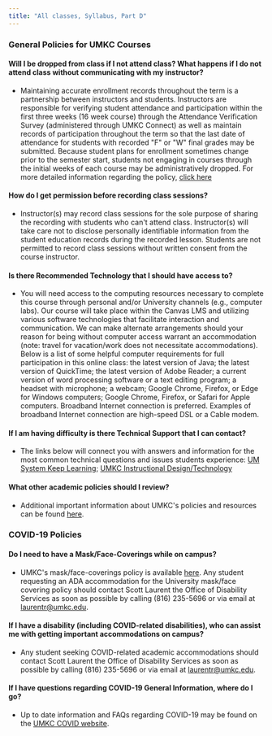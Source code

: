 ```yaml
---
title: "All classes, Syllabus, Part D"
---
```


### General Policies for UMKC Courses

#### Will I be dropped from class if I not attend class?  What happens if I do not attend class without communicating with my instructor?
+ Maintaining accurate enrollment records throughout the term is a partnership between instructors and students.  Instructors are responsible for verifying student attendance and participation within the first three weeks (16 week course) through the Attendance Verification Survey (administered through UMKC Connect) as well as maintain records of participation throughout the term so that the last date of attendance for students with recorded "F" or "W" final grades may be submitted.  Because student plans for enrollment sometimes change prior to the semester start, students not engaging in courses through the initial weeks of each course may be administratively dropped.  For more detailed information regarding the policy, [click here](https://catalog.umkc.edu/undergraduate-academic-regulations-information/registration/administrative-drop-policy/)

#### How do I get permission before recording class sessions?
+ Instructor(s) may record class sessions for the sole purpose of sharing the recording with students who can't attend class. Instructor(s) will take care not to disclose personally identifiable information from the student education records during the recorded lesson. Students are not permitted to record class sessions without written consent from the course instructor.

#### Is there Recommended Technology that I should have access to?
+ You will need access to the computing resources necessary to complete this course through personal and/or University channels (e.g., computer labs). Our course will take place within the Canvas LMS and utilizing various software technologies that facilitate interaction and communication. We can make alternate arrangements should your reason for being without computer access warrant an accommodation (note: travel for vacation/work does not necessitate accommodations).  Below is a list of some helpful computer requirements for full participation in this online class: the latest version of Java; the latest version of QuickTime; the latest version of Adobe Reader; a current version of word processing software or a text editing program; a headset with microphone; a webcam; Google Chrome, Firefox, or Edge for Windows computers; Google Chrome, Firefox, or Safari for Apple computers. Broadband Internet connection is preferred. Examples of broadband Internet connection are high-speed DSL or a Cable modem.

#### If I am having difficulty is there Technical Support that I can contact?
+ The links below will connect you with answers and information for the most common technical questions and issues students experience: [UM System Keep Learning](https://keeplearning.umsystem.edu/students); [UMKC Instructional Design/Technology](https://idt.umkc.edu/support)

#### What other academic policies should I review?
+ Additional important information about UMKC's policies and resources can be found [here](https://online.umkc.edu/support-policies).

### COVID-19 Policies

#### Do I need to have a Mask/Face-Coverings while on campus?
+ UMKC's mask/face-coverings policy is available [here](https://www.umkc.edu/coronavirus/). Any student requesting an ADA accommodation for the University mask/face covering policy should contact Scott Laurent the Office of Disability Services as soon as possible by calling (816) 235-5696 or via email at laurentr@umkc.edu.  

#### If I have a disability (including COVID-related disabilities), who can assist me with getting important accommodations on campus?
+ Any student seeking COVID-related academic accommodations should contact Scott Laurent the Office of Disability Services as soon as possible by calling (816) 235-5696 or via email at laurentr@umkc.edu.  

#### If I have questions regarding COVID-19 General Information, where do I go?
+ Up to date information and FAQs regarding COVID-19 may be found on the [UMKC COVID website](https://www.umkc.edu/news/coronavirus.html).
